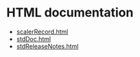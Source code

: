 # HTML documentation

* [scalerRecord.html](http://htmlpreview.github.com/?https://github.com/epics-modules/std/blob/master/documentation/scalerRecord.html)
* [stdDoc.html](http://htmlpreview.github.com/?https://github.com/epics-modules/std/blob/master/documentation/stdDoc.html)
* [stdReleaseNotes.html](http://htmlpreview.github.com/?https://github.com/epics-modules/std/blob/master/documentation/stdReleaseNotes.html)
